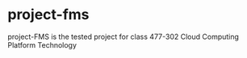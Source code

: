 # project-fms
project-FMS is the tested project for class 477-302 Cloud Computing Platform Technology
